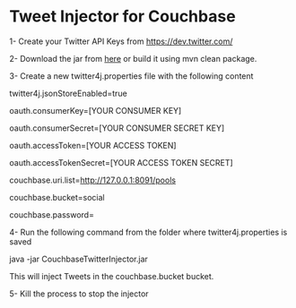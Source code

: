 Tweet Injector for Couchbase
==========================

1- Create your Twitter API Keys from https://dev.twitter.com/


2- Download the jar from [here](http://db.tt/pwIYZiF8) or build it using mvn clean package.


3- Create a new twitter4j.properties file with the following content

twitter4j.jsonStoreEnabled=true

oauth.consumerKey=[YOUR CONSUMER KEY]

oauth.consumerSecret=[YOUR CONSUMER SECRET KEY]

oauth.accessToken=[YOUR ACCESS TOKEN]

oauth.accessTokenSecret=[YOUR ACCESS TOKEN SECRET]

couchbase.uri.list=http://127.0.0.1:8091/pools

couchbase.bucket=social

couchbase.password=



4- Run the following command from the folder where twitter4j.properties is saved

java -jar CouchbaseTwitterInjector.jar

This will inject Tweets in the  couchbase.bucket bucket.


5- Kill the process to stop the injector

